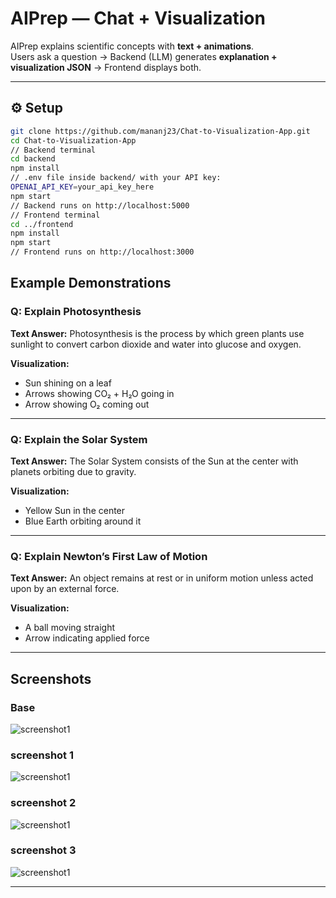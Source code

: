 # AIPrep — Chat + Visualization

AIPrep explains scientific concepts with **text + animations**.  
Users ask a question → Backend (LLM) generates **explanation + visualization JSON** → Frontend displays both.  

---

## ⚙️ Setup

```bash
git clone https://github.com/mananj23/Chat-to-Visualization-App.git
cd Chat-to-Visualization-App
// Backend terminal
cd backend
npm install
// .env file inside backend/ with your API key:
OPENAI_API_KEY=your_api_key_here
npm start
// Backend runs on http://localhost:5000
// Frontend terminal
cd ../frontend
npm install
npm start
// Frontend runs on http://localhost:3000
 ```
## Example Demonstrations


### Q: Explain Photosynthesis
**Text Answer:**
Photosynthesis is the process by which green plants use sunlight to convert carbon dioxide and water into glucose and oxygen.


**Visualization:**
- Sun shining on a leaf
- Arrows showing CO₂ + H₂O going in
- Arrow showing O₂ coming out


---


### Q: Explain the Solar System
**Text Answer:**
The Solar System consists of the Sun at the center with planets orbiting due to gravity.


**Visualization:**
- Yellow Sun in the center
- Blue Earth orbiting around it


---


### Q: Explain Newton’s First Law of Motion
**Text Answer:**
An object remains at rest or in uniform motion unless acted upon by an external force.


**Visualization:**
- A ball moving straight
- Arrow indicating applied force


---

## Screenshots
### Base 
![screenshot1](./base.jpeg)
### screenshot 1 
![screenshot1](./screenshot1.jpeg)

### screenshot 2 
![screenshot1](./screenshot2.jpeg)
### screenshot 3 
![screenshot1](./screenshot3.jpeg)




---


